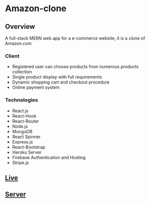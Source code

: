 # Amazon-clone


## Overview

A full-stack MERN web app for a e-commerce website, it is a clone of Amazon.com

### Client

- Registered user can choose products from numerous products collection
- Single product display with full requirements
- Dynamic shopping cart and checkout procedure
- Online payment system




### Technologies

- React.js
- React-Hook
- React-Router
- Node.js
- MongoDB
- React Spinner
- Express.js
- React-Bootstrap
- Heroku Server
- Firebase Authentication and Hosting
- Stripe.js


## [Live](clone-933c4.web.app/)
## [Server](https://github.com/marjia-anee/ema-john-simple-server)
